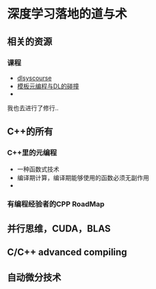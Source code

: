# 深度学习落地的道与术

## 相关的资源

### 课程

* [dlsyscourse](https://dlsyscourse.org/lectures/)
* [模板元编程与DL的碰撞](https://github.com/liwei-cpp/MetaNN)
* 

我也去进行了修行..



## C++的所有

### C++里的元编程

* 一种函数式技术
* 编译期计算，编译期能够使用的函数必须无副作用
* 



### 有编程经验者的CPP RoadMap







## 并行思维，CUDA，BLAS



## C/C++ advanced compiling



## 自动微分技术



